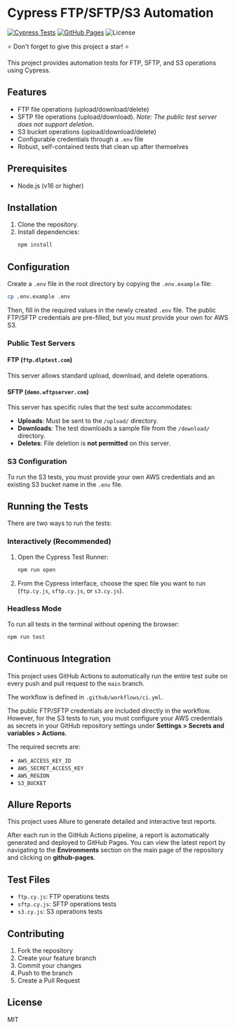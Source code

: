 # Cypress FTP/SFTP/S3 Automation

[![Cypress Tests](https://github.com/clark-ewerton/cypress-ftp-sftp-s3/actions/workflows/ci.yml/badge.svg)](https://github.com/clark-ewerton/cypress-ftp-sftp-s3/actions/workflows/ci.yml)
[![GitHub Pages](https://img.shields.io/badge/GitHub%20Pages-Online-green)](https://clark-ewerton.github.io/cypress-ftp-sftp-s3/)
![License](https://img.shields.io/badge/license-MIT-blue)

⭐ Don't forget to give this project a star! ⭐

This project provides automation tests for FTP, SFTP, and S3 operations using Cypress.

## Features

- FTP file operations (upload/download/delete)
- SFTP file operations (upload/download). *Note: The public test server does not support deletion.*
- S3 bucket operations (upload/download/delete)
- Configurable credentials through a `.env` file
- Robust, self-contained tests that clean up after themselves

## Prerequisites

- Node.js (v16 or higher)

## Installation

1. Clone the repository.
2. Install dependencies:
   ```bash
   npm install
   ```

## Configuration

Create a `.env` file in the root directory by copying the `.env.example` file:

```bash
cp .env.example .env
```

Then, fill in the required values in the newly created `.env` file. The public FTP/SFTP credentials are pre-filled, but you must provide your own for AWS S3. 

### Public Test Servers

#### FTP (`ftp.dlptest.com`)
This server allows standard upload, download, and delete operations.

#### SFTP (`demo.wftpserver.com`)
This server has specific rules that the test suite accommodates:
- **Uploads**: Must be sent to the `/upload/` directory.
- **Downloads**: The test downloads a sample file from the `/download/` directory.
- **Deletes**: File deletion is **not permitted** on this server.



### S3 Configuration

To run the S3 tests, you must provide your own AWS credentials and an existing S3 bucket name in the `.env` file.

## Running the Tests

There are two ways to run the tests:

### Interactively (Recommended)

1. Open the Cypress Test Runner:
   ```bash
   npm run open
   ```
2. From the Cypress interface, choose the spec file you want to run (`ftp.cy.js`, `sftp.cy.js`, or `s3.cy.js`).

### Headless Mode

To run all tests in the terminal without opening the browser:
```bash
npm run test
```

## Continuous Integration

This project uses GitHub Actions to automatically run the entire test suite on every push and pull request to the `main` branch.

The workflow is defined in `.github/workflows/ci.yml`.

The public FTP/SFTP credentials are included directly in the workflow. However, for the S3 tests to run, you must configure your AWS credentials as secrets in your GitHub repository settings under **Settings > Secrets and variables > Actions**.

The required secrets are:
- `AWS_ACCESS_KEY_ID`
- `AWS_SECRET_ACCESS_KEY`
- `AWS_REGION`
- `S3_BUCKET`

## Allure Reports

This project uses Allure to generate detailed and interactive test reports.

After each run in the GitHub Actions pipeline, a report is automatically generated and deployed to GitHub Pages. You can view the latest report by navigating to the **Environments** section on the main page of the repository and clicking on **github-pages**.

## Test Files

- `ftp.cy.js`: FTP operations tests
- `sftp.cy.js`: SFTP operations tests
- `s3.cy.js`: S3 operations tests

## Contributing

1. Fork the repository
2. Create your feature branch
3. Commit your changes
4. Push to the branch
5. Create a Pull Request

## License

MIT

